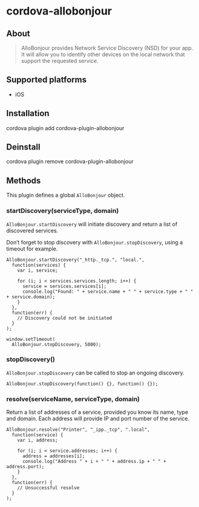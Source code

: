 # cordova-allobonjour

## About

> AlloBonjour provides Network Service Discovery (NSD) for your app. It will allow you
to identify other devices on the local network that support the requested service.

## Supported platforms

- iOS

## Installation

  cordova plugin add cordova-plugin-allobonjour

## Deinstall

  cordova plugin remove cordova-plugin-allobonjour

## Methods

This plugin defines a global `AlloBonjour` object.

### startDiscovery(serviceType, domain)

`AlloBonjour.startDiscovery` will initiate discovery and return a list of discovered
services.

Don’t forget to stop discovery with `AlloBonjour.stopDiscovery`, using a timeout for example.

    AlloBonjour.startDiscovery("_http._tcp.", "local.",
      function(services) {
        var i, service;

        for (i; i < services.services.length; i++) {
          service = services.services[i];
          console.log("Found: " + service.name + " " + service.type + " " + service.domain);
        }
      },
      function(err) {
        // Discovery could not be initiated
      }
    );

    window.setTimeout(
      AlloBonjour.stopDiscovery, 5000);

### stopDiscovery()

`AlloBonjour.stopDiscovery` can be called to stop an ongoing discovery.

    AlloBonjour.stopDiscovery(function() {}, function() {});


### resolve(serviceName, serviceType, domain)

Return a list of addresses of a service, provided you know its name, type and domain.
Each address will provide IP and port number of the service.

    AlloBonjour.resolve("Printer", "_ipp._tcp", ".local",
      function(service) {
        var i, address;

        for (i; i < service.addresses; i++) {
          address = addresses[i];
          console.log("Address " + i + " " + address.ip + " " + address.port);
        }
      },
      function(err) {
        // Unsuccessful resolve
      }
    );

